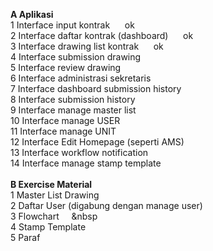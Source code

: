 **A	Aplikasi**	                                      <br/>
1	Interface input kontrak	             &nbsp;&nbsp;&nbsp;&nbsp;           ok <br/>
2	Interface daftar kontrak (dashboard)	 &nbsp;&nbsp;&nbsp;&nbsp;         ok <br/>
3	Interface drawing list kontrak	        &nbsp;&nbsp;&nbsp;&nbsp;        ok <br/>
4	Interface submission drawing	         &nbsp;&nbsp;&nbsp;&nbsp;             <br/>
5	Interface review drawing	                &nbsp;&nbsp;&nbsp;&nbsp;            <br/>
6	Interface administrasi sekretaris	        &nbsp;&nbsp;&nbsp;&nbsp;              <br/>
7	Interface dashboard submission history	    &nbsp;&nbsp;&nbsp;&nbsp;            <br/>
8	Interface submission history	             &nbsp;&nbsp;&nbsp;&nbsp;         <br/>
9	Interface manage master list	            &nbsp;&nbsp;&nbsp;&nbsp;        <br/>
10	Interface manage USER	                  &nbsp;&nbsp;&nbsp;&nbsp;        <br/>
11	Interface manage UNIT	                  &nbsp;&nbsp;&nbsp;&nbsp;            <br/>
12	Interface Edit Homepage (seperti AMS)	   &nbsp;&nbsp;&nbsp;&nbsp;           <br/>
13	Interface workflow notification	          &nbsp;&nbsp;&nbsp;&nbsp;            <br/>
14	Interface manage stamp template	         &nbsp;&nbsp;&nbsp;&nbsp;         <br/>
                                                  <br/>
**B	Exercise Material**	                              <br/>
1	Master List Drawing	                   &nbsp;&nbsp;&nbsp;&nbsp;       <br/>
2	Daftar User (digabung dengan manage user)	      &nbsp;&nbsp;&nbsp;&nbsp;    <br/>
3	Flowchart	                                    &nbsp;&nbsp;&nbsp;&nbsp;&nbsp        <br/>
4	Stamp Template	                            &nbsp;&nbsp;&nbsp;&nbsp;      <br/>
5	Paraf	                                      &nbsp;&nbsp;&nbsp;&nbsp;    <br/>

